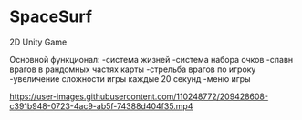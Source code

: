 # SpaceSurf
2D Unity Game

Основной функционал:
-система жизней
-система набора очков
-спавн врагов в рандомных частях карты
-стрельба врагов по игроку
-увеличение сложности игры каждые 20 секунд
-меню игры

https://user-images.githubusercontent.com/110248772/209428608-c391b948-0723-4ac9-ab5f-74388d404f35.mp4

